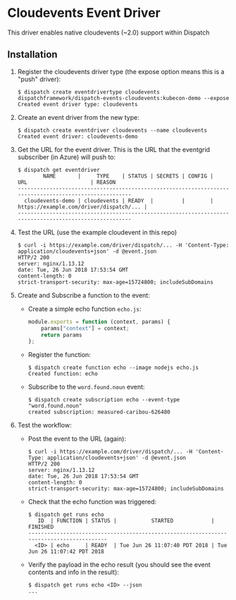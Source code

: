 # Cloudevents Event Driver

This driver enables native cloudevents (~2.0) support within Dispatch

## Installation

1. Register the cloudevents driver type (the expose option means this is a "push" driver):

    ```
    $ dispatch create eventdrivertype cloudevents dispatchframework/dispatch-events-cloudevents:kubecon-demo --expose
    Created event driver type: cloudevents
    ```

2. Create an event driver from the new type:

    ```
    $ dispatch create eventdriver cloudevents --name cloudevents
    Created event driver: cloudevents-demo
    ```

3. Get the URL for the event driver.  This is the URL that the eventgrid subscriber (in Azure) will push to:

    ```
    $ dispatch get eventdriver
            NAME       |     TYPE    | STATUS | SECRETS | CONFIG |                  URL                    | REASON
    -------------------------------------------------------------------------------------------------------
      cloudevents-demo | cloudevents | READY  |         |        | https://example.com/driver/dispatch/... |
    -------------------------------------------------------------------------------------------------------
    ```

4. Test the URL (use the example cloudevent in this repo)

    ```
    $ curl -i https://example.com/driver/dispatch/... -H 'Content-Type: application/cloudevents+json' -d @event.json
    HTTP/2 200
    server: nginx/1.13.12
    date: Tue, 26 Jun 2018 17:53:54 GMT
    content-length: 0
    strict-transport-security: max-age=15724800; includeSubDomains
    ```

5. Create and Subscribe a function to the event:

    - Create a simple echo function `echo.js`:
        ```javascript
        module.exports = function (context, params) {
            params["context"] = context;
            return params
        };
        ```
    - Register the function:
        ```
        $ dispatch create function echo --image nodejs echo.js
        Created function: echo
        ```
    - Subscribe to the `word.found.noun` event:
        ```
        $ dispatch create subscription echo --event-type "word.found.noun"
        created subscription: measured-caribou-626480
        ```

6. Test the workflow:

    - Post the event to the URL (again):
        ```
        $ curl -i https://example.com/driver/dispatch/... -H 'Content-Type: application/cloudevents+json' -d @event.json
        HTTP/2 200
        server: nginx/1.13.12
        date: Tue, 26 Jun 2018 17:53:54 GMT
        content-length: 0
        strict-transport-security: max-age=15724800; includeSubDomains
        ```
    - Check that the echo function was triggered:
        ```
        $ dispatch get runs echo
           ID  | FUNCTION | STATUS |           STARTED            |           FINISHED
        ----------------------------------------------------------------------------------------
          <ID> | echo     | READY  | Tue Jun 26 11:07:40 PDT 2018 | Tue Jun 26 11:07:42 PDT 2018
        ```
    - Verify the payload in the echo result (you should see the event contents and info in the result):
        ```
        $ dispatch get runs echo <ID> --json
        ...
        ```
